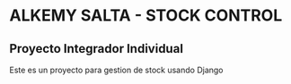 # ALKEMY SALTA - STOCK CONTROL

## Proyecto Integrador Individual

Este es un proyecto para gestion de stock usando Django